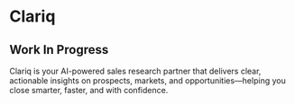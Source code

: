 # Clariq
## Work In Progress
Clariq is your AI-powered sales research partner that delivers clear, actionable insights on prospects, markets, and opportunities—helping you close smarter, faster, and with confidence.
